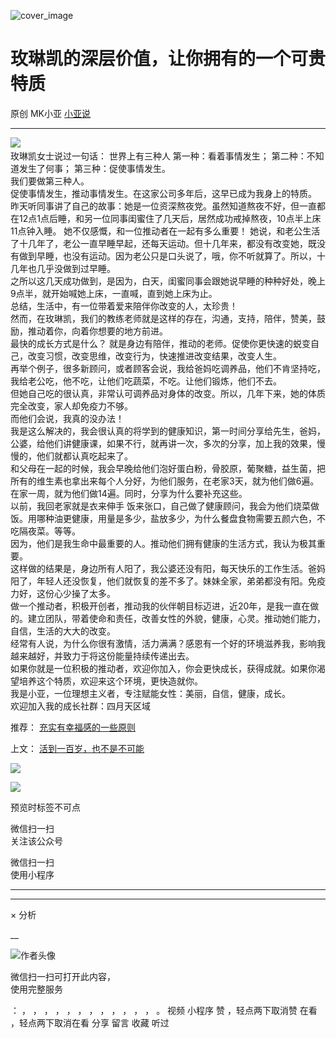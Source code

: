 ![cover_image](http://mmbiz.qpic.cn/mmbiz_jpg/A8SKDch4cJHJcZibz9qYDUq36icicoxmPKR9nf9qmhYz0PPPdGkeibehvRY9xibL8aXp9SNs3SQfpiars4KM1hVIIreA/0?wx_fmt=jpeg)

#  玫琳凯的深层价值，让你拥有的一个可贵特质

原创  MK小亚  [ 小亚说 ](javascript:void\(0\);)

__ _ _ _ _

![](https://mmbiz.qpic.cn/mmbiz_png/A8SKDch4cJHJcZibz9qYDUq36icicoxmPKRMf4YhdiciakODia4BHttDeYHUfI9H1PJS3AW8LQdLfsr5O8y7g4gAiadlw/640?wx_fmt=png)
​  
玫琳凯女士说过一句话：  世界上有三种人  第一种：看着事情发生；  第二种：不知道发生了何事；  第三种：促使事情发生。  
我们要做第三种人。  
促使事情发生，推动事情发生。在这家公司多年后，这早已成为我身上的特质。  
昨天听同事讲了自己的故事：她是一位资深熬夜党。虽然知道熬夜不好，但一直都在12点1点后睡，和另一位同事闺蜜住了几天后，居然成功戒掉熬夜，10点半上床11点钟入睡。
她不仅感慨，和一位推动者在一起有多么重要！
她说，和老公生活了十几年了，老公一直早睡早起，还每天运动。但十几年来，都没有改变她，既没有做到早睡，也没有运动。因为老公只是口头说了，哦，你不听就算了。所以，十几年也几乎没做到过早睡。  
之所以这几天成功做到，是因为，白天，闺蜜同事会跟她说早睡的种种好处，晚上9点半，就开始喊她上床，一直喊，直到她上床为止。  
总结，生活中，有一位带着爱来陪伴你改变的人，太珍贵！  
然而，在玫琳凯，我们的教练老师就是这样的存在，沟通，支持，陪伴，赞美，鼓励，推动着你，向着你想要的地方前进。  
最快的成长方式是什么？  就是身边有陪伴，推动的老师。促使你更快速的蜕变自己，改变习惯，改变思维，改变行为，快速推进改变结果，改变人生。  
再举个例子，很多新顾问，或者顾客会说，我给爸妈吃调养品，他们不肯坚持吃，我给老公吃，他不吃，让他们吃蔬菜，不吃。让他们锻炼，他们不去。  
但她自己吃的很认真，非常认可调养品对身体的改变。所以，几年下来，她的体质完全改变，家人却免疫力不够。  
而他们会说，我真的没办法！  
我是这么解决的，我会很认真的将学到的健康知识，第一时间分享给先生，爸妈，公婆，给他们讲健康课，如果不行，就再讲一次，多次的分享，加上我的效果，慢慢的，他们就都认真吃起来了。  
和父母在一起的时候，我会早晚给他们泡好蛋白粉，骨胶原，葡聚糖，益生菌，把所有的维生素也拿出来每个人分好，为他们服务，在老家3天，就为他们做6遍。在家一周，就为他们做14遍。同时，分享为什么要补充这些。  
以前，我回老家就是衣来伸手
饭来张口，自己做了健康顾问，我会为他们烧菜做饭。用哪种油更健康，用量是多少，盐放多少，为什么餐盘食物需要五颜六色，不吃隔夜菜。等等。  
因为，他们是我生命中最重要的人。推动他们拥有健康的生活方式，我认为极其重要。  
这样做的结果是，身边所有人阳了，我公婆还没有阳，每天快乐的工作生活。爸妈阳了，年轻人还没恢复，他们就恢复的差不多了。妹妹全家，弟弟都没有阳。免疫力好，这份心少操了太多。  
做一个推动者，积极开创者，推动我的伙伴朝目标迈进，近20年，是我一直在做的。建立团队，带着使命和责任，改善女性的外貌，健康，心灵。推动她们能力，自信，生活的大大的改变。  
经常有人说，为什么你很有激情，活力满满？感恩有一个好的环境滋养我，影响我越来越好，并致力于将这份能量持续传递出去。  
如果你就是一位积极的推动者，欢迎你加入，你会更快成长，获得成就。如果你渴望培养这个特质，欢迎来这个环境，更快造就你。  
我是小亚，一位理想主义者，专注赋能女性：美丽，自信，健康，成长。  
欢迎加入我的成长社群：四月天区域  
  
推荐： [ 充实有幸福感的一些原则
](https://mp.weixin.qq.com/s?__biz=MzUxNDAwNTk0MQ==&mid=2247484629&idx=2&sn=ebb5949af3adb8e3a345cb7d61c230ec&scene=21#wechat_redirect)  

上文： [ 活到一百岁，也不是不可能
](https://mp.weixin.qq.com/s?__biz=MzUxNDAwNTk0MQ==&mid=2247483704&idx=1&sn=dfbbe1321750ce81b34879745eea796b&scene=21#wechat_redirect)

![](https://mmbiz.qpic.cn/mmbiz_gif/b96CibCt70iaZ7Bia3Wm91cEuWhERXfCYjTia9tf7aMjVBNRETSa2NpGjCV6tyNvgCLos8LBgwEgxcwaIw8zdOsG7A/640?wx_fmt=gif)

![](https://mmbiz.qpic.cn/mmbiz_jpg/A8SKDch4cJEicCnqTxiatgGquhIicZ1wJ1Dth5YOOzoYV7U4N3HmiaO0vVAzjOpBVdtF0gnL632Fc7HqiaDmgveQDEw/640?wx_fmt=jpeg)

预览时标签不可点

微信扫一扫  
关注该公众号



微信扫一扫  
使用小程序

****



****



×  分析

__

![作者头像](http://mmbiz.qpic.cn/mmbiz_png/A8SKDch4cJE0KicTMyrVCx3VLqEgic5sJ1V5QeGZTibG9GLZlSCXSj5ByXNkib5PBrZVMkI41KKxgwE1K9gfypUeRg/0?wx_fmt=png)

微信扫一扫可打开此内容，  
使用完整服务

：  ，  ，  ，  ，  ，  ，  ，  ，  ，  ，  ，  ，  。  视频  小程序  赞  ，轻点两下取消赞  在看  ，轻点两下取消在看
分享  留言  收藏  听过

